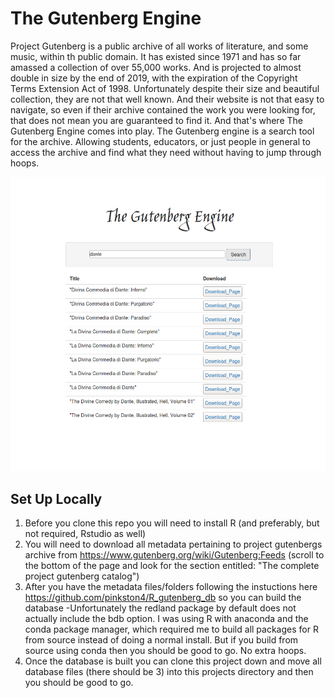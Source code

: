 # The Gutenberg Engine

Project Gutenberg is a public archive of all works of literature, and some music, within th public domain. It has existed since 1971 and has so far amassed a collection of over 55,000 works. And is projected to almost double in size by the end of 2019, with the expiration of the Copyright Terms Extension Act of 1998. Unfortunately despite their size and beautiful collection, they are not that well known. And their website is not that easy to navigate, so even if their archive contained the work you were looking for, that does not mean you are guaranteed to find it.
And that's where The Gutenberg Engine comes into play. The Gutenberg engine is a search tool for the archive. Allowing students, educators, or just people in general to access the archive and find what they need without having to jump through hoops.

![alt tag](https://github.com/pinkston4/The_Gutenberg_Engine/blob/master/img/gutenbergEnging.png)

## Set Up Locally
1. Before you clone this repo you will need to install R (and preferably, but not required, Rstudio as well)
1. You will need to download all metadata pertaining to project gutenbergs archive from https://www.gutenberg.org/wiki/Gutenberg:Feeds (scroll to the bottom of the page and look for the section entitled: "The complete project gutenberg catalog")
1. After you have the metadata files/folders following the instuctions here https://github.com/pinkston4/R_gutenberg_db so you can build the database
    -Unfortunately the redland package by default does not actually include the bdb option. I was using R with anaconda and the conda package manager, which required me to build all packages for R from source instead of doing a normal install. But if you build from source using conda then you should be good to go. No extra hoops.
1. Once the database is built you can clone this project down and move all database files (there should be 3) into this projects directory and then you should be good to go.
